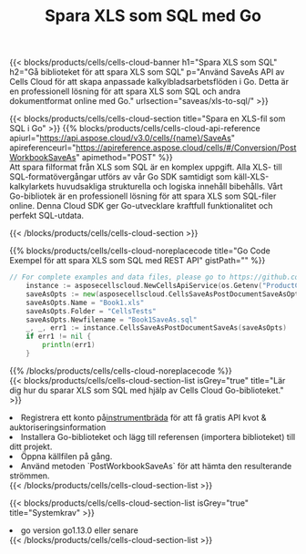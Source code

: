 ﻿---
title:  Spara XLS som SQL med Go
description:  Använder Aspose.Cells Cloud SDK för Go för att spara XLS-formatfil som SQL-formatfil.
kwords: Excel, Save XLS as SQL, REST, Go
howto: How to save XLS as SQL using Aspose.Cells Cloud Go library.
---
{{< blocks/products/cells/cells-cloud-banner h1="Spara XLS som SQL" h2="Gå biblioteket för att spara XLS som SQL" p="Använd SaveAs API av Cells Cloud för att skapa anpassade kalkylbladsarbetsflöden i Go. Detta är en professionell lösning för att spara XLS som SQL och andra dokumentformat online med Go." urlsection="saveas/xls-to-sql/" >}}

{{< blocks/products/cells/cells-cloud-section title="Spara en XLS-fil som SQL i Go" >}}
{{% blocks/products/cells/cells-cloud-api-reference apiurl="https://api.aspose.cloud/v3.0/cells/{name}/SaveAs" apireferenceurl="https://apireference.aspose.cloud/cells/#/Conversion/PostWorkbookSaveAs" apimethod="POST" %}}
<br/>
Att spara filformat från XLS som SQL är en komplex uppgift. Alla XLS- till SQL-formatövergångar utförs av vår Go SDK samtidigt som käll-XLS-kalkylarkets huvudsakliga strukturella och logiska innehåll bibehålls. Vårt Go-bibliotek är en professionell lösning för att spara XLS som SQL-filer online. Denna Cloud SDK ger Go-utvecklare kraftfull funktionalitet och perfekt SQL-utdata.

{{< /blocks/products/cells/cells-cloud-section >}}

{{% blocks/products/cells/cells-cloud-noreplacecode title="Go Code Exempel för att spara XLS som SQL med REST API" gistPath="" %}}
  
```go
// For complete examples and data files, please go to https://github.com/aspose-cells-cloud/aspose-cells-cloud-go/
    instance := asposecellscloud.NewCellsApiService(os.Getenv("ProductClientId"), os.Getenv("ProductClientSecret"))
    saveAsOpts := new(asposecellscloud.CellsSaveAsPostDocumentSaveAsOpts)
    saveAsOpts.Name = "Book1.xls"
    saveAsOpts.Folder = "CellsTests"
    saveAsOpts.Newfilename = "Book1SaveAs.sql"
    _, _, err1 := instance.CellsSaveAsPostDocumentSaveAs(saveAsOpts)
    if err1 != nil {
	    println(err1)
    }
```
  
{{% /blocks/products/cells/cells-cloud-noreplacecode %}}
<br/>
{{< blocks/products/cells/cells-cloud-section-list isGrey="true" title="Lär dig hur du sparar XLS som SQL med hjälp av Cells Cloud Go-biblioteket." >}}
<li> Registrera ett konto på<a href="https://dashboard.aspose.cloud/">instrumentbräda</a> för att få gratis API kvot & auktoriseringsinformation</li>
<li>Installera Go-biblioteket och lägg till referensen (importera biblioteket) till ditt projekt.</li>
<li>Öppna källfilen på gång.</li>
<li>Använd metoden `PostWorkbookSaveAs` för att hämta den resulterande strömmen.</li>
{{< /blocks/products/cells/cells-cloud-section-list >}}

{{< blocks/products/cells/cells-cloud-section-list isGrey="true" title="Systemkrav" >}}
<li>go version go1.13.0 eller senare</li>
{{< /blocks/products/cells/cells-cloud-section-list >}}
